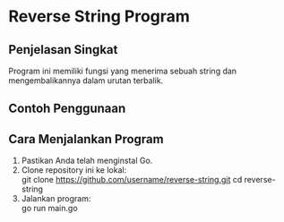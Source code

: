    # Reverse String Program  
  
   ## Penjelasan Singkat  
   Program ini memiliki fungsi yang menerima sebuah string dan mengembalikannya dalam urutan terbalik.  
  
   ## Contoh Penggunaan  
  
   ## Cara Menjalankan Program  
   1. Pastikan Anda telah menginstal Go.  
   2. Clone repository ini ke lokal:  
      git clone https://github.com/username/reverse-string.git
      cd reverse-string
   3. Jalankan program:  
      go run main.go
